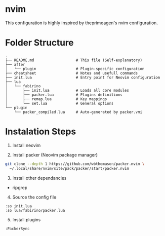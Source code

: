 # nvim

This configuration is highly inspired by theprimeagen's nvim configuration.

# Folder Structure
```
.
├── README.md                   # This file (Self-explanatory)
├── after
│   └── plugin                  # Plugin-specific configuration
├── cheatsheet                  # Notes and usefull commands
├── init.lua                    # Entry point for Neovim configuration
├── lua
│   └── fabirino                
│       ├── init.lua            # Loads all core modules
│       ├── packer.lua          # Plugins definitions
│       ├── remap.lua           # Key mappings
│       └── set.lua             # General options
└── plugin
    └── packer_compiled.lua     # Auto-generated by packer.vmi
```

# Instalation Steps
1. Install neovim

2. Install packer (Neovim package manager)
```bash
git clone --depth 1 https://github.com/wbthomason/packer.nvim \
  ~/.local/share/nvim/site/pack/packer/start/packer.nvim
```

3. Install other dependancies
- ripgrep

4. Source the config file
```
:so init.lua
:so lua/fabirino/packer.lua
```

5. Install plugins
```
:PackerSync
```



